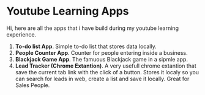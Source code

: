 # Youtube Learning Apps

Hi, here are all the apps that i have build during my youtube learning experience.

1. **To-do list App**. Simple to-do list that stores data locally.
2. **People Counter App**. Counter for people entering inside a business.
3. **Blackjack Game App**. The famuous Blackjack game in a sipmle app.
4. **Lead Tracker (Chrome Extantion)**. A very usefull chrome extantion that save the current tab link with the click of a button. Stores it localy so you can search for leads in web, create a list and save it locally. Great for Sales People.
